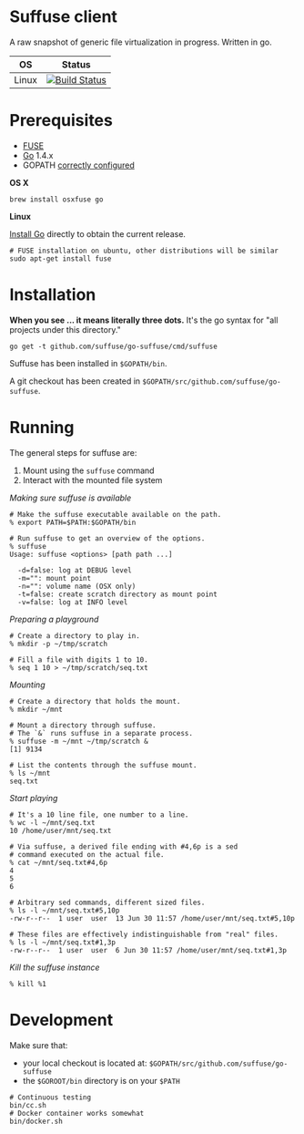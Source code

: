 Suffuse client
==============

A raw snapshot of generic file virtualization in progress. Written in go.

|OS    |Status|
|------|------|
|Linux |[![Build Status](https://travis-ci.org/suffuse/go-suffuse.svg?branch=master)](https://travis-ci.org/suffuse/go-suffuse)|


Prerequisites
=============

- [FUSE](http://sourceforge.net/p/fuse/wiki/OperatingSystems/)
- [Go](https://golang.org/dl/) 1.4.x
- GOPATH [correctly configured](https://github.com/golang/go/wiki/GOPATH)

**OS X**
```
brew install osxfuse go
```

**Linux**

[Install Go](https://golang.org/doc/install#tarball) directly to obtain the current release.
```
# FUSE installation on ubuntu, other distributions will be similar
sudo apt-get install fuse
```

Installation
============

**When you see ... it means literally three dots.** It's the go syntax for "all projects under this directory."

```
go get -t github.com/suffuse/go-suffuse/cmd/suffuse
```

Suffuse has been installed in `$GOPATH/bin`.

A git checkout has been created in `$GOPATH/src/github.com/suffuse/go-suffuse`.


Running
=======

The general steps for suffuse are:

1. Mount using the `suffuse` command
2. Interact with the mounted file system

_Making sure suffuse is available_
```
# Make the suffuse executable available on the path.
% export PATH=$PATH:$GOPATH/bin

# Run suffuse to get an overview of the options.
% suffuse
Usage: suffuse <options> [path path ...]

  -d=false: log at DEBUG level
  -m="": mount point
  -n="": volume name (OSX only)
  -t=false: create scratch directory as mount point
  -v=false: log at INFO level
```

_Preparing a playground_
```
# Create a directory to play in.
% mkdir -p ~/tmp/scratch

# Fill a file with digits 1 to 10.
% seq 1 10 > ~/tmp/scratch/seq.txt
```

_Mounting_
```
# Create a directory that holds the mount.
% mkdir ~/mnt

# Mount a directory through suffuse.
# The `&` runs suffuse in a separate process.
% suffuse -m ~/mnt ~/tmp/scratch &
[1] 9134

# List the contents through the suffuse mount.
% ls ~/mnt
seq.txt
```

_Start playing_
```
# It's a 10 line file, one number to a line.
% wc -l ~/mnt/seq.txt
10 /home/user/mnt/seq.txt

# Via suffuse, a derived file ending with #4,6p is a sed
# command executed on the actual file.
% cat ~/mnt/seq.txt#4,6p
4
5
6

# Arbitrary sed commands, different sized files.
% ls -l ~/mnt/seq.txt#5,10p
-rw-r--r--  1 user  user  13 Jun 30 11:57 /home/user/mnt/seq.txt#5,10p

# These files are effectively indistinguishable from "real" files.
% ls -l ~/mnt/seq.txt#1,3p
-rw-r--r--  1 user  user  6 Jun 30 11:57 /home/user/mnt/seq.txt#1,3p
```

_Kill the suffuse instance_
```
% kill %1
```

Development
===========

Make sure that:
- your local checkout is located at: `$GOPATH/src/github.com/suffuse/go-suffuse`
- the `$GOROOT/bin` directory is on your `$PATH`

```
# Continuous testing
bin/cc.sh
# Docker container works somewhat
bin/docker.sh
```
